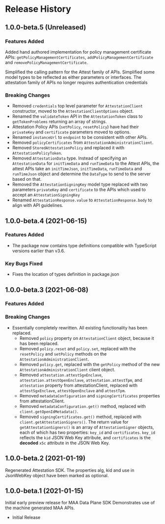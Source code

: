 # Release History

## 1.0.0-beta.5 (Unreleased)

### Features Added

Added hand authored implementation for policy management certificate APIs: `getPolicyManagementCertificates`, `addPolicyManagementCertificate` and `removePolicyManagementCertificate`.

Simplified the calling pattern for the Attest family of APIs.
Simplified some model types to be reflected as either parameters or interfaces.
The attestation family of APIs no longer requires authentication credentials

### Breaking Changes

* Removed `credentials` top level parameter for `AttestationClient` constructor, moved
  to the `AttestationClientOptions` object.
* Renamed the `validateToken` API in the `AttestationToken` class to `getTokenProblems` returning
  an array of strings.
* Attestation Policy APIs (`setPolicy`, `resetPolicy`) have had their `privateKey` and `certificate` parameters moved to options.
* Renamed `instanceUrl` to `endpoint` to be consistent with other APIs.
* Removed `policyCertificates` from `AttestationAdministrationClient`.
* Removed `StoredAttestationPolicy` and replaced it with `AttestationPolicyToken`.
* Removed `AttestationData` type. Instead of specifying an `AttestationData` for `initTimeData` and `runTimeData` to the Attest APIs, the attest APIs take an `initTimeJson`, `initTimeData`, `runTimeData` and `runTimeJson` object and determine
the `DataType` to send to the server based on that.
* Removed the `AttestationSigningKey` model type replaced with two parameters
  `privateKey` and `certificate` to the APIs which used to accept an `AttestationSigningKey`
* Renamed `AttestationResponse.value` to `AttestationResponse.body` to align with
 API guidelines.

## 1.0.0-beta.4 (2021-06-15)

### Features Added

* The package now contains type definitions compatible with TypeScript versions earlier than v3.6.

### Key Bugs Fixed

* Fixes the location of types definition in package.json

## 1.0.0-beta.3 (2021-06-08)

### Features Added

### Breaking Changes

* Essentially completely rewritten. All existing functionality has been replaced.
  * Removed `policy` property on `AttestationClient` object, because it has been replaced.
  * Removed `policy.reset` and `policy.set`, replaced with the `resetPolicy` and `setPolicy` methods on the `AttestationAdministrationClient`.
  * Removed `policy.get`, replaced with the `getPolicy` method of the new  `AttestationAdministrationClient` client object.
  * Removed `attestation.attestSgxEnclave`, `attestation.attestOpenEnclave`, `attestation.attestTpm`, and `attestation` property from attestationClient, replaced with `attestSgxEnclave`, `attestOpenEnclave` and `attestTpm`.
  * Removed `metadataConfiguration` and `signingCertificates` properties from attestationClient.
  * Removed `metadataConfiguration.get()` method, replaced with `client.getOpenIdMetadata()`.
  * Removed `signingCertificates.get()` method, replaced with `client.getAttestationSigners()`. The return value for `getAttestationSigners()` is an array of `AttestationSigner` objects,
  each of which has two properties: `key_id` and `certificates`. `key_id`
  reflects the `kid` JSON Web Key attribute, and `certificates` is the **decoded** `x5c` attribute
  in the JSON Web Key.

## 1.0.0-beta.2 (2021-01-19)

Regenerated Attestation SDK. The properties alg, kid and use in JsonWebKey object have been marked as optional.

## 1.0.0-beta.1 (2021-01-15)

Initial early preview release for MAA Data Plane SDK Demonstrates use of the machine generated MAA APIs.

* Initial Release
